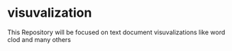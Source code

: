 # visuvalization
This Repository will be focused on text document visuvalizations like word clod and many others
